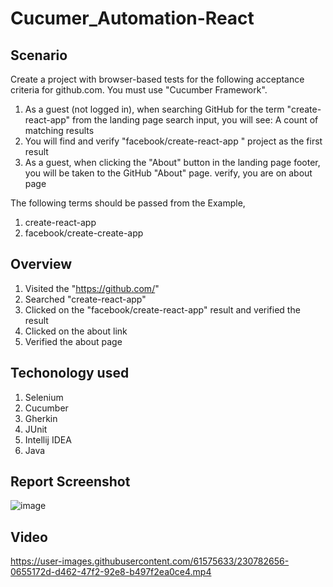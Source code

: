 # Cucumer_Automation-React

## Scenario 
 Create a project with browser-based tests for the following acceptance criteria for github.com. You must use "Cucumber Framework".

  1. As a guest (not logged in), when searching GitHub for the term "create-react-app" from the landing page search input, you will see: A count of matching results
  2. You will find and verify "facebook/create-react-app " project as the first result
  3. As a guest, when clicking the "About" button in the landing page footer, you will be taken to the GitHub "About" page. verify, you are on about page

  The following terms should be passed from the Example,
  1. create-react-app
  2. facebook/create-create-app
  
## Overview
  1. Visited the "https://github.com/"
  2. Searched "create-react-app"
  3. Clicked on the "facebook/create-react-app" result and verified the result
  4. Clicked on the about link
  5. Verified the about page

## Techonology used
  1. Selenium
  2. Cucumber
  3. Gherkin
  4. JUnit
  5. Intellij IDEA 
  6. Java

## Report Screenshot
  ![image](https://user-images.githubusercontent.com/61575633/230782393-6ef4fa8b-6674-4cd6-9b84-31f5f3d9d6a6.png)

## Video 
https://user-images.githubusercontent.com/61575633/230782656-0655172d-d462-47f2-92e8-b497f2ea0ce4.mp4
